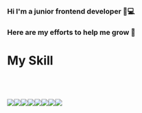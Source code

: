 ### Hi I'm a junior frontend developer 🌱💻
### Here are my efforts to help me grow 🌳
<h1>My Skill<h1> <br>
<img src="https://camo.githubusercontent.com/1552d2596cea2d6a701b5df74c7fecfd7e3af38daf3de396c40dee419139a266/68747470733a2f2f696d672e736869656c64732e696f2f62616467652f48544d4c352d4533344632363f7374796c653d666c6174266c6f676f3d68746d6c35266c6f676f436f6c6f723d7768697465"><img src="https://camo.githubusercontent.com/aa89e8c48bfb66401e4886a979b805fd74e45f50540efe10a90c76c3d96e2488/68747470733a2f2f696d672e736869656c64732e696f2f62616467652f435353332d3135373242363f7374796c653d666c6174266c6f676f3d63737333266c6f676f436f6c6f723d7768697465"><img src="https://camo.githubusercontent.com/b43dc962c06f8b16b1e1bebeb3f1b39d386f598138f1f658dc8bf16029ef14cd/68747470733a2f2f696d672e736869656c64732e696f2f62616467652f4a6176615363726970742d677261793f7374796c653d666c6174266c6f676f3d4a617661536372697074266c6f676f436f6c6f723d463744463145"><img src="https://camo.githubusercontent.com/6c06ecbb645a6ff239113e25ad8e315a23e34918d8ee14b0a3e856557310230d/68747470733a2f2f696d672e736869656c64732e696f2f62616467652f52656163742d77686974653f7374796c653d666c6174266c6f676f3d5265616374266c6f676f436f6c6f723d363144414642"><img src="https://camo.githubusercontent.com/15831a602b06a5b42820b936fb55b564e407a2cb61743bf962cebe48b63b2bb8/68747470733a2f2f696d672e736869656c64732e696f2f62616467652f52656475782d70696e6b3f7374796c653d666c6174266c6f676f3d5265647578266c6f676f436f6c6f723d373634414243"><img src="https://camo.githubusercontent.com/dc089716d40dee65c6604cfeb7a56aeaa5d203813b76d2c149ac1b403dbce340/68747470733a2f2f696d672e736869656c64732e696f2f62616467652f426f6f7473747261702d79656c6c6f773f7374796c653d666c6174266c6f676f3d426f6f747374726170266c6f676f436f6c6f723d373935324233"><img src="https://camo.githubusercontent.com/b3ad6ddd6c77d8cbf000a72355f3020a40e235b94182e6655ebc2df3b977d846/68747470733a2f2f696d672e736869656c64732e696f2f62616467652f4769744875622d677261793f7374796c653d666c6174266c6f676f3d476974487562266c6f676f436f6c6f723d626c61636b"><img src="https://camo.githubusercontent.com/f394a00e1bed2fb6ad9403249527b2fd20ba3a0cbd13e462359a12eec1103937/68747470733a2f2f696d672e736869656c64732e696f2f62616467652f4769742d626c75653f7374796c653d666c6174266c6f676f3d476974266c6f676f436f6c6f723d463035303332">

<!--
**Gyultang/Gyultang** is a ✨ _special_ ✨ repository because its `README.md` (this file) appears on your GitHub profile.

Here are some ideas to get you started:

- 🔭 I’m currently working on ...
- 🌱 I’m currently learning ...
- 👯 I’m looking to collaborate on ...
- 🤔 I’m looking for help with ...
- 💬 Ask me about ...
- 📫 How to reach me: ...
- 😄 Pronouns: ...
- ⚡ Fun fact: ...
-->
